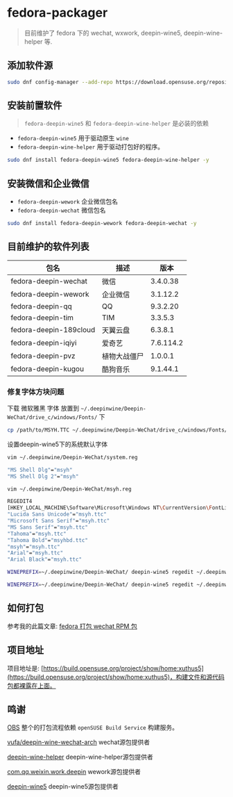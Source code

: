 # fedora-packager

> 目前维护了 fedora 下的 wechat, wxwork, deepin-wine5, deepin-wine-helper 等.

## 添加软件源

```bash
sudo dnf config-manager --add-repo https://download.opensuse.org/repositories/home:xuthus5/Fedora_$(rpm -E %fedora)/home:xuthus5.repo
```

## 安装前置软件

> `fedora-deepin-wine5` 和 `fedora-deepin-wine-helper` 是必装的依赖

- `fedora-deepin-wine5` 用于驱动原生 `wine`
- `fedora-deepin-wine-helper` 用于驱动打包好的程序。

```bash
sudo dnf install fedora-deepin-wine5 fedora-deepin-wine-helper -y
```

## 安装微信和企业微信

- `fedora-deepin-wework` 企业微信包名
- `fedora-deepin-wechat` 微信包名

```bash
sudo dnf install fedora-deepin-wework fedora-deepin-wechat -y
```

## 目前维护的软件列表

| 包名                     | 描述     | 版本        |
| ---------------------- | ------ | --------- |
| fedora-deepin-wechat   | 微信     | 3.4.0.38  |
| fedora-deepin-wework   | 企业微信   | 3.1.12.2  |
| fedora-deepin-qq       | QQ     | 9.3.2.20  |
| fedora-deepin-tim      | TIM    | 3.3.5.3   |
| fedora-deepin-189cloud | 天翼云盘   | 6.3.8.1   |
| fedora-deepin-iqiyi    | 爱奇艺    | 7.6.114.2 |
| fedora-deepin-pvz      | 植物大战僵尸 | 1.0.0.1   |
| fedora-deepin-kugou    | 酷狗音乐   | 9.1.44.1  |

### 修复字体方块问题

下载 微软雅黑 字体 放置到 `~/.deepinwine/Deepin-WeChat/drive_c/windows/Fonts/` 下

```bash
cp /path/to/MSYH.TTC ~/.deepinwine/Deepin-WeChat/drive_c/windows/Fonts/msyh.ttc
```

设置deepin-wine5下的系统默认字体

```bash
vim ~/.deepinwine/Deepin-WeChat/system.reg

"MS Shell Dlg"="msyh"
"MS Shell Dlg 2"="msyh"

vim ~/.deepinwine/Deepin-WeChat/msyh.reg

REGEDIT4
[HKEY_LOCAL_MACHINE\Software\Microsoft\Windows NT\CurrentVersion\FontLink\SystemLink]
"Lucida Sans Unicode"="msyh.ttc"
"Microsoft Sans Serif"="msyh.ttc"
"MS Sans Serif"="msyh.ttc"
"Tahoma"="msyh.ttc"
"Tahoma Bold"="msyhbd.ttc"
"msyh"="msyh.ttc"
"Arial"="msyh.ttc"
"Arial Black"="msyh.ttc"
```

```bash
WINEPREFIX=~/.deepinwine/Deepin-WeChat/ deepin-wine5 regedit ~/.deepinwine/Deepin-WeChat/system.reg

WINEPREFIX=~/.deepinwine/Deepin-WeChat/ deepin-wine5 regedit ~/.deepinwine/Deepin-WeChat/msyh.reg
```

## 如何打包

参考我的此篇文章: [fedora 打包 wechat RPM 包](https://xuthus.cc/linux/fedora-packaged-wechat-rpm.html)

## 项目地址

项目地址是: [https://build.opensuse.org/project/show/home:xuthus5](https://build.opensuse.org/project/show/home:xuthus5)，构建文件和源代码包都裸露在上面。

## 鸣谢

[OBS](https://build.opensuse.org/) 整个的打包流程依赖 `openSUSE Build Service` 构建服务。

[vufa/deepin-wine-wechat-arch](https://github.com/vufa/deepin-wine-wechat-arch) wechat源包提供者

[deepin-wine-helper](https://aur.archlinux.org/packages/deepin-wine-helper/) deepin-wine-helper源包提供者

[com.qq.weixin.work.deepin](https://aur.archlinux.org/packages/com.qq.weixin.work.deepin/) wework源包提供者

[deepin-wine5](https://aur.archlinux.org/packages/deepin-wine5/) deepin-wine5源包提供者
